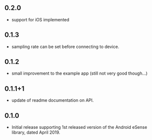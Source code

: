 ## 0.2.0
* support for iOS implemented

## 0.1.3
* sampling rate can be set before connecting to device.

## 0.1.2
* small improvement to the example app (still not very good though...)

## 0.1.1+1
* update of readme documentation on API.

## 0.1.0
* Initial release supporting 1st released version of the Android eSense library, dated April 2019. 
